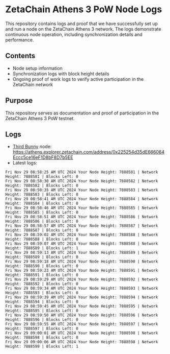 # ZetaChain Athens 3 PoW Node Logs
This repository contains logs and proof that we have successfully set up and run a node on the ZetaChain Athens 3 network. The logs demonstrate continuous node operation, including synchronization details and performance.

## Contents
- Node setup information
- Synchronization logs with block height details
- Ongoing proof of work logs to verify active participation in the ZetaChain network

## Purpose
This repository serves as documentation and proof of participation in the ZetaChain Athens 3 PoW testnet.

## Logs

- [Third Bunny](https://thirdbunny.xyz/) node: https://athens.explorer.zetachain.com/address/0x225254d35dE666064Eccc5ce16eF1D8bF8D7b5EE
- Latest logs:
```
Fri Nov 29 08:58:25 AM UTC 2024 Your Node Height: 7888581 | Network Height: 7888581 | Blocks Left: 0
Fri Nov 29 08:58:30 AM UTC 2024 Your Node Height: 7888582 | Network Height: 7888582 | Blocks Left: 0
Fri Nov 29 08:58:35 AM UTC 2024 Your Node Height: 7888583 | Network Height: 7888583 | Blocks Left: 0
Fri Nov 29 08:58:41 AM UTC 2024 Your Node Height: 7888584 | Network Height: 7888584 | Blocks Left: 0
Fri Nov 29 08:58:46 AM UTC 2024 Your Node Height: 7888585 | Network Height: 7888585 | Blocks Left: 0
Fri Nov 29 08:58:51 AM UTC 2024 Your Node Height: 7888586 | Network Height: 7888586 | Blocks Left: 0
Fri Nov 29 08:58:57 AM UTC 2024 Your Node Height: 7888587 | Network Height: 7888587 | Blocks Left: 0
Fri Nov 29 08:59:02 AM UTC 2024 Your Node Height: 7888588 | Network Height: 7888588 | Blocks Left: 0
Fri Nov 29 08:59:07 AM UTC 2024 Your Node Height: 7888588 | Network Height: 7888589 | Blocks Left: 1
Fri Nov 29 08:59:13 AM UTC 2024 Your Node Height: 7888589 | Network Height: 7888589 | Blocks Left: 0
Fri Nov 29 08:59:18 AM UTC 2024 Your Node Height: 7888590 | Network Height: 7888590 | Blocks Left: 0
Fri Nov 29 08:59:23 AM UTC 2024 Your Node Height: 7888591 | Network Height: 7888591 | Blocks Left: 0
Fri Nov 29 08:59:29 AM UTC 2024 Your Node Height: 7888592 | Network Height: 7888592 | Blocks Left: 0
Fri Nov 29 08:59:34 AM UTC 2024 Your Node Height: 7888593 | Network Height: 7888593 | Blocks Left: 0
Fri Nov 29 08:59:39 AM UTC 2024 Your Node Height: 7888594 | Network Height: 7888594 | Blocks Left: 0
Fri Nov 29 08:59:45 AM UTC 2024 Your Node Height: 7888595 | Network Height: 7888595 | Blocks Left: 0
Fri Nov 29 08:59:50 AM UTC 2024 Your Node Height: 7888596 | Network Height: 7888596 | Blocks Left: 0
Fri Nov 29 08:59:55 AM UTC 2024 Your Node Height: 7888597 | Network Height: 7888597 | Blocks Left: 0
Fri Nov 29 09:00:01 AM UTC 2024 Your Node Height: 7888598 | Network Height: 7888598 | Blocks Left: 0
Fri Nov 29 09:00:06 AM UTC 2024 Your Node Height: 7888598 | Network Height: 7888599 | Blocks Left: 1
```

